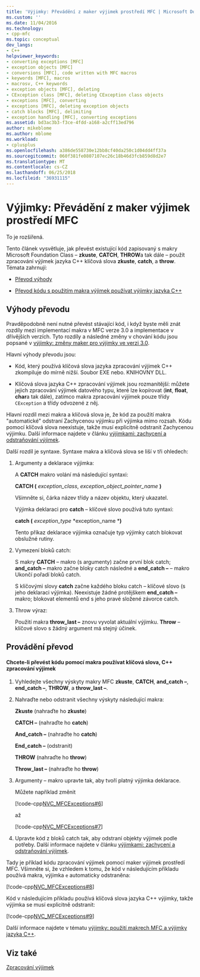 ```yaml
---
title: 'Výjimky: Převádění z maker výjimek prostředí MFC | Microsoft Docs'
ms.custom: ''
ms.date: 11/04/2016
ms.technology:
- cpp-mfc
ms.topic: conceptual
dev_langs:
- C++
helpviewer_keywords:
- converting exceptions [MFC]
- exception objects [MFC]
- conversions [MFC], code written with MFC macros
- keywords [MFC], macros
- macrosv, C++ keywords
- exception objects [MFC], deleting
- CException class [MFC], deleting CException class objects
- exceptions [MFC], converting
- exceptions [MFC], deleting exception objects
- catch blocks [MFC], delimiting
- exception handling [MFC], converting exceptions
ms.assetid: bd3ac3b3-f3ce-4fdd-a168-a2cff13ed796
author: mikeblome
ms.author: mblome
ms.workload:
- cplusplus
ms.openlocfilehash: a386de558730e12bb8cf40da250c1d04dd4ff37a
ms.sourcegitcommit: 060f381fe0807107ec26c18b46d3fcb859d8d2e7
ms.translationtype: MT
ms.contentlocale: cs-CZ
ms.lasthandoff: 06/25/2018
ms.locfileid: "36931115"
---
```

# <a name="exceptions-converting-from-mfc-exception-macros"></a>Výjimky: Převádění z maker výjimek prostředí MFC
To je rozšířená.  
  
 Tento článek vysvětluje, jak převést existující kód zapisovaný s makry Microsoft Foundation Class – **zkuste**, **CATCH**, **THROW**a tak dále – použít zpracování výjimek jazyka C++ klíčová slova **zkuste**, **catch**, a **throw**. Témata zahrnují:  
  
-   [Převod výhody](#_core_advantages_of_converting)  
  
-   [Převod kódu s použitím makra výjimek používat výjimky jazyka C++](#_core_doing_the_conversion)  
  
##  <a name="_core_advantages_of_converting"></a> Výhody převodu  
 Pravděpodobně není nutné převést stávající kód, i když byste měli znát rozdíly mezi implementací makra v MFC verze 3.0 a implementace v dřívějších verzích. Tyto rozdíly a následné změny v chování kódu jsou popsané v [výjimky: změny maker pro výjimky ve verzi 3.0](../mfc/exceptions-changes-to-exception-macros-in-version-3-0.md).  
  
 Hlavní výhody převodu jsou:  
  
-   Kód, který používá klíčová slova jazyka zpracování výjimek C++ zkompiluje do mírně nižší. Soubor EXE nebo. KNIHOVNY DLL.  
  
-   Klíčová slova jazyka C++ zpracování výjimek jsou rozmanitější: můžete jejich zpracování výjimek datového typu, které lze kopírovat (**int**, **float**, **char**a tak dále), zatímco makra zpracování výjimek pouze třídy `CException` a třídy odvozené z něj.  
  
 Hlavní rozdíl mezi makra a klíčová slova je, že kód za použití makra "automatické" odstraní Zachycenou výjimku při výjimka mimo rozsah. Kódu pomocí klíčová slova neexistuje, takže musí explicitně odstranit Zachycenou výjimku. Další informace najdete v článku [výjimkami: zachycení a odstraňování výjimek](../mfc/exceptions-catching-and-deleting-exceptions.md).  
  
 Další rozdíl je syntaxe. Syntaxe makra a klíčová slova se liší v tři ohledech:  
  
1.  Argumenty a deklarace výjimka:  
  
     A **CATCH** makro volání má následující syntaxi:  
  
     **CATCH (** *exception_class*, *exception_object_pointer_name* **)**  
  
     Všimněte si, čárka název třídy a název objektu, který ukazatel.  
  
     Výjimka deklaraci pro **catch** – klíčové slovo používá tuto syntaxi:  
  
     **catch (** *exception_type* *exception_name ***)**  
  
     Tento příkaz deklarace výjimka označuje typ výjimky catch blokovat obslužné rutiny.  
  
2.  Vymezení bloků catch:  
  
     S makry **CATCH** – makro (s argumenty) začne první blok catch; **and_catch –** makro začne bloky catch následné a **end_catch –** – makro Ukončí pořadí bloků catch.  
  
     S klíčovými slovy **catch** začne každého bloku catch – klíčové slovo (s jeho deklaraci výjimka). Neexistuje žádné protějškem **end_catch –** makro; blokovat elementů end s jeho pravé složené závorce catch.  
  
3.  Throw výraz:  
  
     Použití makra **throw_last –** znovu vyvolat aktuální výjimku. **Throw** – klíčové slovo s žádný argument má stejný účinek.  
  
##  <a name="_core_doing_the_conversion"></a> Provádění převod  
  
#### <a name="to-convert-code-using-macros-to-use-the-c-exception-handling-keywords"></a>Chcete-li převést kódu pomocí makra používat klíčová slova, C++ zpracování výjimek  
  
1.  Vyhledejte všechny výskyty makry MFC **zkuste**, **CATCH**, **and_catch –**, **end_catch –**, **THROW**, a **throw_last –**.  
  
2.  Nahraďte nebo odstranit všechny výskyty následující makra:  
  
     **Zkuste** (nahraďte ho **zkuste**)  
  
     **CATCH –** (nahraďte ho **catch**)  
  
     **And_catch –** (nahraďte ho **catch**)  
  
     **End_catch –** (odstranit)  
  
     **THROW** (nahraďte ho **throw**)  
  
     **Throw_last –** (nahraďte ho **throw**)  
  
3.  Argumenty – makro upravte tak, aby tvoří platný výjimka deklarace.  
  
     Můžete například změnit  
  
     [!code-cpp[NVC_MFCExceptions#6](../mfc/codesnippet/cpp/exceptions-converting-from-mfc-exception-macros_1.cpp)]  
  
     až  
  
     [!code-cpp[NVC_MFCExceptions#7](../mfc/codesnippet/cpp/exceptions-converting-from-mfc-exception-macros_2.cpp)]  
  
4.  Upravte kód z bloků catch tak, aby odstraní objekty výjimek podle potřeby. Další informace najdete v článku [výjimkami: zachycení a odstraňování výjimek](../mfc/exceptions-catching-and-deleting-exceptions.md).  
  
 Tady je příklad kódu zpracování výjimek pomocí maker výjimek prostředí MFC. Všimněte si, že vzhledem k tomu, že kód v následujícím příkladu používá makra, výjimka `e` automaticky odstraněna:  
  
 [!code-cpp[NVC_MFCExceptions#8](../mfc/codesnippet/cpp/exceptions-converting-from-mfc-exception-macros_3.cpp)]  
  
 Kód v následujícím příkladu používá klíčová slova jazyka C++ výjimky, takže výjimka se musí explicitně odstranit:  
  
 [!code-cpp[NVC_MFCExceptions#9](../mfc/codesnippet/cpp/exceptions-converting-from-mfc-exception-macros_4.cpp)]  
  
 Další informace najdete v tématu [výjimky: použití makrech MFC a výjimky jazyka C++](../mfc/exceptions-using-mfc-macros-and-cpp-exceptions.md).  
  
## <a name="see-also"></a>Viz také  
 [Zpracování výjimek](../mfc/exception-handling-in-mfc.md)

